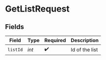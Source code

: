 # GetListRequest


## Fields

| Field              | Type               | Required           | Description        |
| ------------------ | ------------------ | ------------------ | ------------------ |
| `listId`           | *int*              | :heavy_check_mark: | Id of the list     |